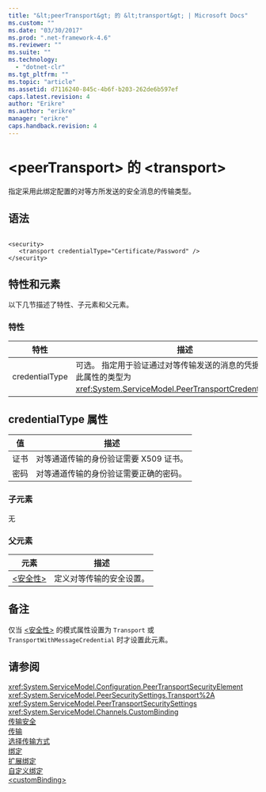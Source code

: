 ```yaml
---
title: "&lt;peerTransport&gt; 的 &lt;transport&gt; | Microsoft Docs"
ms.custom: ""
ms.date: "03/30/2017"
ms.prod: ".net-framework-4.6"
ms.reviewer: ""
ms.suite: ""
ms.technology: 
  - "dotnet-clr"
ms.tgt_pltfrm: ""
ms.topic: "article"
ms.assetid: d7116240-845c-4b6f-b203-262de6b597ef
caps.latest.revision: 4
author: "Erikre"
ms.author: "erikre"
manager: "erikre"
caps.handback.revision: 4
---
```

# &lt;peerTransport&gt; 的 &lt;transport&gt;
指定采用此绑定配置的对等方所发送的安全消息的传输类型。  
  
## 语法  
  
```  
  
<security>  
   <transport credentialType="Certificate/Password" />  
</security>         
```  
  
## 特性和元素  
 以下几节描述了特性、子元素和父元素。  
  
### 特性  
  
|特性|描述|  
|--------|--------|  
|credentialType|可选。  指定用于验证通过对等传输发送的消息的凭据的类型。  此属性的类型为 <xref:System.ServiceModel.PeerTransportCredentialType>。|  
  
## credentialType 属性  
  
|值|描述|  
|-------|--------|  
|证书|对等通道传输的身份验证需要 X509 证书。|  
|密码|对等通道传输的身份验证需要正确的密码。|  
  
### 子元素  
 无  
  
### 父元素  
  
|元素|描述|  
|--------|--------|  
|[\<安全性\>](../../../../../docs/framework/configure-apps/file-schema/wcf/security-of-peertransport.md)|定义对等传输的安全设置。|  
  
## 备注  
 仅当 [\<安全性\>](../../../../../docs/framework/configure-apps/file-schema/wcf/security-of-peertransport.md) 的模式属性设置为 `Transport` 或 `TransportWithMessageCredential` 时才设置此元素。  
  
## 请参阅  
 <xref:System.ServiceModel.Configuration.PeerTransportSecurityElement>   
 <xref:System.ServiceModel.PeerSecuritySettings.Transport%2A>   
 <xref:System.ServiceModel.PeerTransportSecuritySettings>   
 <xref:System.ServiceModel.Channels.CustomBinding>   
 [传输安全](../../../../../docs/framework/wcf/feature-details/transport-security.md)   
 [传输](../../../../../docs/framework/wcf/feature-details/transports.md)   
 [选择传输方式](../../../../../docs/framework/wcf/feature-details/choosing-a-transport.md)   
 [绑定](../../../../../docs/framework/wcf/bindings.md)   
 [扩展绑定](../../../../../docs/framework/wcf/extending/extending-bindings.md)   
 [自定义绑定](../../../../../docs/framework/wcf/extending/custom-bindings.md)   
 [\<customBinding\>](../../../../../docs/framework/configure-apps/file-schema/wcf/custombinding.md)